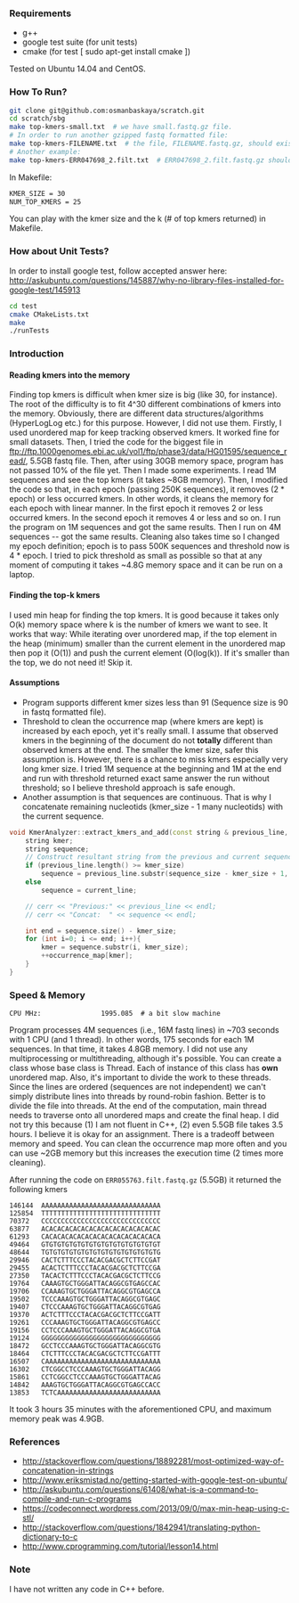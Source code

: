 ### Requirements
- g++
- google test suite (for unit tests)
- cmake (for test [ sudo apt-get install cmake ])

Tested on Ubuntu 14.04 and CentOS.


### How To Run?

```bash
git clone git@github.com:osmanbaskaya/scratch.git
cd scratch/sbg
make top-kmers-small.txt  # we have small.fastq.gz file.
# In order to run another gzipped fastq formatted file: 
make top-kmers-FILENAME.txt  # the file, FILENAME.fastq.gz, should exist in the directory.
# Another example:
make top-kmers-ERR047698_2.filt.txt  # ERR047698_2.filt.fastq.gz should be exist.
```

In Makefile:

```bash
KMER_SIZE = 30
NUM_TOP_KMERS = 25
```

You can play with the kmer size and the k (# of top kmers returned) in Makefile.

### How about Unit Tests?

In order to install google test, follow accepted answer here: http://askubuntu.com/questions/145887/why-no-library-files-installed-for-google-test/145913

```bash
cd test
cmake CMakeLists.txt
make
./runTests
```

### Introduction

#### Reading kmers into the memory

Finding top kmers is difficult when kmer size is big (like 30, for instance). The root of the difficulty is to fit 4^30 different combinations of kmers into the memory. Obviously, there are different data structures/algorithms (HyperLogLog etc.) for this purpose. However, I did not use them. Firstly, I used unordered map for keep tracking observed kmers. It worked fine for small datasets. Then, I tried the code for the biggest file in ftp://ftp.1000genomes.ebi.ac.uk/vol1/ftp/phase3/data/HG01595/sequence_read/, 5.5GB fastq file. Then, after using 30GB memory space, program has not passed 10% of the file yet. Then I made some experiments. I read 1M sequences and see the top kmers (it takes ~8GB memory). Then, I modified the code so that, in each epoch (passing 250K sequences), it removes (2 * epoch) or less occurred kmers. In other words, it cleans the memory for each epoch with linear manner. In the first epoch it removes 2 or less occurred kmers. In the second epoch it removes 4 or less and so on. I run the program on 1M sequences and got the same results. Then I run on 4M sequences -- got the same results. Cleaning also takes time so I changed my epoch definition; epoch is to pass 500K sequences and threshold now is 4 * epoch. I tried to pick threshold as small as possible so that at any moment of computing it takes ~4.8G memory space and it can be run on a laptop.

#### Finding the top-k kmers

I used min heap for finding the top kmers. It is good because it takes only O(k) memory space where k is the number of kmers we want to see. It works that way: While iterating over unordered map, if the top element in the heap (minimum) smaller than the current element in the unordered map then pop it (O(1)) and push the current element (O(log(k)). If it's smaller than the top, we do not need it! Skip it.


#### Assumptions

- Program supports different kmer sizes less than 91 (Sequence size is 90 in fastq formatted file).
- Threshold to clean the occurrence map (where kmers are kept) is increased by each epoch, yet it's really small. I assume that observed kmers in the beginning of the document do not **totally** different than observed kmers at the end. The smaller the kmer size, safer this assumption is. However, there is a chance to miss kmers especially very long kmer size. I tried 1M sequence at the beginning and 1M at the end and run with threshold returned exact same answer the run without threshold; so I believe threshold approach is safe enough.
- Another assumption is that sequences are continuous. That is why I concatenate remaining nucleotids (kmer_size - 1 many nucleotids) with the current sequence.

```cpp
void KmerAnalyzer::extract_kmers_and_add(const string & previous_line, const string & current_line) {
    string kmer;
    string sequence;
    // Construct resultant string from the previous and current sequence.
    if (previous_line.length() >= kmer_size)
        sequence = previous_line.substr(sequence_size - kmer_size + 1, kmer_size-1) + current_line;
    else
        sequence = current_line;

    // cerr << "Previous:" << previous_line << endl;
    // cerr << "Concat:  " << sequence << endl;

    int end = sequence.size() - kmer_size;
    for (int i=0; i <= end; i++){
        kmer = sequence.substr(i, kmer_size);
        ++occurrence_map[kmer];
    }
}
```

### Speed & Memory

```
CPU MHz:               1995.085  # a bit slow machine
```

Program processes 4M sequences (i.e., 16M fastq lines) in ~703 seconds with 1 CPU (and 1 thread). In other words, 175 seconds for each 1M sequences. In that time, it takes 4.8GB memory. I did not use any multiprocessing or multithreading, although it's possible. You can create a class whose base class is Thread. Each of instance of this class has **own** unordered map. Also, it's important to divide the work to these threads. Since the lines are ordered (sequences are not independent) we can't simply distribute lines into threads by round-robin fashion. Better is to divide the file into threads. At the end of the computation, main thread needs to traverse onto all unordered maps and create the final heap. I did not try this because (1) I am not fluent in C++, (2) even 5.5GB file takes 3.5 hours. I believe it is okay for an assignment. There is a tradeoff between memory and speed. You can clean the occurrence map more often and you can use ~2GB memory but this increases the execution time (2 times more cleaning).

After running the code on `ERR055763.filt.fastq.gz` (5.5GB) it returned the following kmers 

```
146144  AAAAAAAAAAAAAAAAAAAAAAAAAAAAAA
125854  TTTTTTTTTTTTTTTTTTTTTTTTTTTTTT
70372   CCCCCCCCCCCCCCCCCCCCCCCCCCCCCC
63877   ACACACACACACACACACACACACACACAC
61293   CACACACACACACACACACACACACACACA
49464   GTGTGTGTGTGTGTGTGTGTGTGTGTGTGT
48644   TGTGTGTGTGTGTGTGTGTGTGTGTGTGTG
29946   CACTCTTTCCCTACACGACGCTCTTCCGAT
29455   ACACTCTTTCCCTACACGACGCTCTTCCGA
27350   TACACTCTTTCCCTACACGACGCTCTTCCG
19764   CAAAGTGCTGGGATTACAGGCGTGAGCCAC
19706   CCAAAGTGCTGGGATTACAGGCGTGAGCCA
19502   TCCCAAAGTGCTGGGATTACAGGCGTGAGC
19407   CTCCCAAAGTGCTGGGATTACAGGCGTGAG
19370   ACTCTTTCCCTACACGACGCTCTTCCGATT
19261   CCCAAAGTGCTGGGATTACAGGCGTGAGCC
19156   CCTCCCAAAGTGCTGGGATTACAGGCGTGA
19124   GGGGGGGGGGGGGGGGGGGGGGGGGGGGGG
18472   GCCTCCCAAAGTGCTGGGATTACAGGCGTG
18464   CTCTTTCCCTACACGACGCTCTTCCGATTT
16507   CAAAAAAAAAAAAAAAAAAAAAAAAAAAAA
16302   CTCGGCCTCCCAAAGTGCTGGGATTACAGG
15861   CCTCGGCCTCCCAAAGTGCTGGGATTACAG
14842   AAAGTGCTGGGATTACAGGCGTGAGCCACC
13853   TCTCAAAAAAAAAAAAAAAAAAAAAAAAAA
```

It took 3 hours 35 minutes with the aforementioned CPU, and maximum memory peak was 4.9GB.


### References

- http://stackoverflow.com/questions/18892281/most-optimized-way-of-concatenation-in-strings
- http://www.eriksmistad.no/getting-started-with-google-test-on-ubuntu/
- http://askubuntu.com/questions/61408/what-is-a-command-to-compile-and-run-c-programs
- https://codeconnect.wordpress.com/2013/09/0/max-min-heap-using-c-stl/
- http://stackoverflow.com/questions/1842941/translating-python-dictionary-to-c
- http://www.cprogramming.com/tutorial/lesson14.html


### Note
I have not written any code in C++ before.
